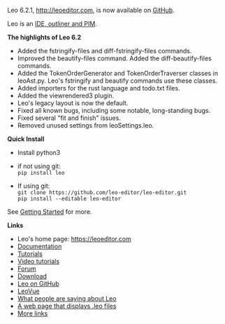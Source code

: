 Leo 6.2.1, http://leoeditor.com, is now available on [GitHub](https://github.com/leo-editor/leo-editor).

Leo is an [IDE, outliner and PIM](http://leoeditor.com/preface.html).

**The highlights of Leo 6.2**

- Added the fstringify-files and diff-fstringify-files commands.
- Improved the beautify-files command. Added the diff-beautify-files commands.
- Added the TokenOrderGenerator and TokenOrderTraverser classes in leoAst.py.
  Leo's fstringify and beautify commands use these classes.
- Added importers for the rust language and todo.txt files.
- Added the viewrendered3 plugin.
- Leo's legacy layout is now the default.
- Fixed all known bugs, including some notable, long-standing bugs.
- Fixed several "fit and finish" issues.
- Removed unused settings from leoSettings.leo.

**Quick Install**

- Install python3
- if not using git:  
    `pip install leo`

- If using git:  
    `git clone https://github.com/leo-editor/leo-editor.git`  
    `pip install --editable leo-editor`

See [Getting Started](http://leoeditor.com/getting-started.html) for more. 

**Links**

- Leo's home page: https://leoeditor.com
- [Documentation](https://leoeditor.com/leo_toc.html)
- [Tutorials](https://leoeditor.com/tutorial.html)
- [Video tutorials](https://leoeditor.com/screencasts.html)
- [Forum](https://groups.google.com/group/leo-editor)
- [Download](https://leoeditor.com/download.html)
- [Leo on GitHub](https://github.com/leo-editor/leo-editor)
- [LeoVue](https://github.com/kaleguy/leovue#leo-vue)
- [What people are saying about Leo](https://leoeditor.com/testimonials.html)
- [A web page that displays .leo files](https://leoeditor.com/load-leo.html)
- [More links](https://leoeditor.com/leoLinks.html)
